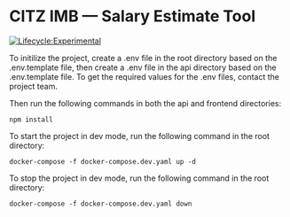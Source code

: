 # CITZ IMB — Salary Estimate Tool

[![Lifecycle:Experimental](https://img.shields.io/badge/Lifecycle-Experimental-339999)]()

To initilize the project, create a .env file in the root directory based on the .env.template file, then create a .env file in the api directory based on the .env.template file.  To get the required values for the .env files, contact the project team.

Then run the following commands in both the api and frontend directories:

```
npm install
```

To start the project in dev mode, run the following command in the root directory:

```
docker-compose -f docker-compose.dev.yaml up -d
```
To stop the project in dev mode, run the following command in the root directory:

```
docker-compose -f docker-compose.dev.yaml down
```
